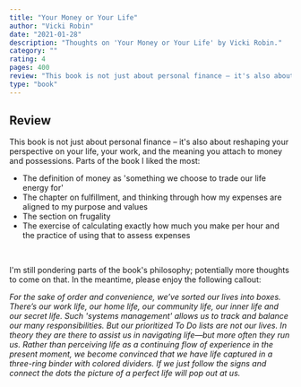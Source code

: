 ```yaml
---
title: "Your Money or Your Life"
author: "Vicki Robin"
date: "2021-01-28"
description: "Thoughts on 'Your Money or Your Life' by Vicki Robin."
category: ""
rating: 4
pages: 400
review: "This book is not just about personal finance – it's also about reshaping your perspective on your life, your work, and the meaning you attach to money and possessions. Parts of the book I liked the most: <br/><br/><ul><li> The definition of money as 'something we choose to trade our life energy for'</li><li> The chapter on fulfillment, and thinking through how my expenses are aligned to my purpose and values </li><li> The section on frugality </li><li> The exercise of calculating exactly how much you make per hour and the practice of using that to assess expenses </li></ul><br/>I'm still pondering parts of the book's philosophy; potentially more thoughts to come on that. In the meantime, please enjoy the following callout:<br/><br/><i>For the sake of order and convenience, we’ve sorted our lives into boxes. There’s our work life, our home life, our community life, our inner life and our secret life. Such 'systems management' allows us to track and balance our many responsibilities. But our prioritized To Do lists are not our lives. In theory they are there to assist us in navigating life—but more often they run us. Rather than perceiving life as a continuing flow of experience in the present moment, we become convinced that we have life captured in a three-ring binder with colored dividers. If we just follow the signs and connect the dots the picture of a perfect life will pop out at us.</i>"
type: "book"
---
```


## Review

This book is not just about personal finance – it's also about reshaping your perspective on your life, your work, and the meaning you attach to money and possessions. Parts of the book I liked the most:

- The definition of money as 'something we choose to trade our life energy for'
- The chapter on fulfillment, and thinking through how my expenses are aligned to my purpose and values
- The section on frugality
- The exercise of calculating exactly how much you make per hour and the practice of using that to assess expenses

&nbsp; &nbsp;

I'm still pondering parts of the book's philosophy; potentially more thoughts to come on that. In the meantime, please enjoy the following callout:

_For the sake of order and convenience, we’ve sorted our lives into boxes. There’s our work life, our home life, our community life, our inner life and our secret life. Such 'systems management' allows us to track and balance our many responsibilities. But our prioritized To Do lists are not our lives. In theory they are there to assist us in navigating life—but more often they run us. Rather than perceiving life as a continuing flow of experience in the present moment, we become convinced that we have life captured in a three-ring binder with colored dividers. If we just follow the signs and connect the dots the picture of a perfect life will pop out at us._
